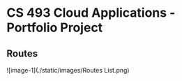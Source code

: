 # CS 493 Cloud Applications - Portfolio Project

## Routes

![image-1](./static/images/Routes List.png)
